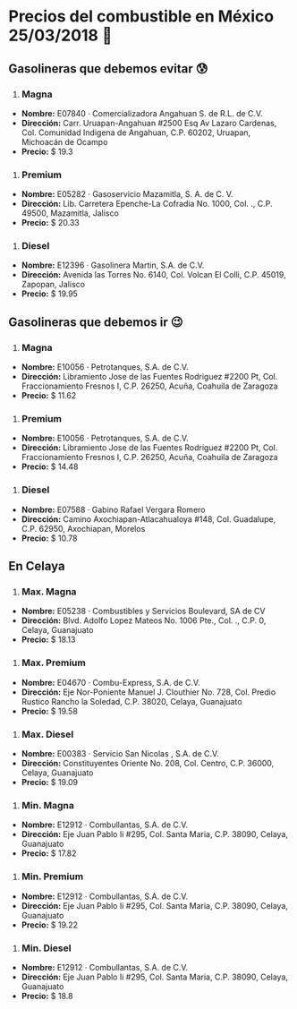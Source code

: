 # Precios del combustible en México 25/03/2018 :car:

## Gasolineras que debemos evitar :cold_sweat:
1. ### Magna
  * **Nombre:** E07840 · Comercializadora Angahuan S. de R.L. de C.V.
  * **Dirección:** Carr. Uruapan-Angahuan #2500 Esq Av Lazaro Cardenas, Col. Comunidad Indigena de Angahuan, C.P. 60202, Uruapan, Michoacán de Ocampo
  * **Precio:** $ 19.3

1. ### Premium
  * **Nombre:** E05282 · Gasoservicio Mazamitla, S. A. de C. V.
  * **Dirección:** Lib. Carretera Epenche-La Cofradia No. 1000, Col. ., C.P. 49500, Mazamitla, Jalisco
  * **Precio:** $ 20.33

1. ### Diesel
  * **Nombre:** E12396 · Gasolinera Martin, S.A. de C.V.
  * **Dirección:** Avenida las Torres No. 6140, Col. Volcan El Colli, C.P. 45019, Zapopan, Jalisco
  * **Precio:** $ 19.95


## Gasolineras que debemos ir :wink:
1. ### Magna
  * **Nombre:** E10056 · Petrotanques, S.A. de C.V.
  * **Dirección:** Libramiento Jose de las Fuentes Rodriguez #2200 Pt, Col. Fraccionamiento Fresnos I, C.P. 26250, Acuña, Coahuila de Zaragoza
  * **Precio:** $ 11.62

1. ### Premium
  * **Nombre:** E10056 · Petrotanques, S.A. de C.V.
  * **Dirección:** Libramiento Jose de las Fuentes Rodriguez #2200 Pt, Col. Fraccionamiento Fresnos I, C.P. 26250, Acuña, Coahuila de Zaragoza
  * **Precio:** $ 14.48

1. ### Diesel
  * **Nombre:** E07588 · Gabino Rafael Vergara Romero
  * **Dirección:** Camino Axochiapan-Atlacahualoya #148, Col. Guadalupe, C.P. 62950, Axochiapan, Morelos
  * **Precio:** $ 10.78


## En Celaya
1. ### Max. Magna
  * **Nombre:** E05238 · Combustibles y Servicios Boulevard, SA de CV                                                                            
  * **Dirección:** Blvd. Adolfo Lopez Mateos No. 1006 Pte., Col. ., C.P. 0, Celaya, Guanajuato
  * **Precio:** $ 18.13

1. ### Max. Premium
  * **Nombre:** E04670 · Combu-Express, S.A. de C.V.
  * **Dirección:** Eje Nor-Poniente Manuel J. Clouthier No. 728, Col. Predio Rustico Rancho la Soledad, C.P. 38020, Celaya, Guanajuato
  * **Precio:** $ 19.58

1. ### Max. Diesel
  * **Nombre:** E00383 · Servicio San Nicolas , S.A. de C.V.
  * **Dirección:** Constituyentes Oriente No. 208, Col. Centro, C.P. 36000, Celaya, Guanajuato
  * **Precio:** $ 19.09

1. ### Min. Magna
  * **Nombre:** E12912 · Combullantas, S.A. de C.V.
  * **Dirección:** Eje Juan Pablo Ii #295, Col. Santa Maria, C.P. 38090, Celaya, Guanajuato
  * **Precio:** $ 17.82

1. ### Min. Premium
  * **Nombre:** E12912 · Combullantas, S.A. de C.V.
  * **Dirección:** Eje Juan Pablo Ii #295, Col. Santa Maria, C.P. 38090, Celaya, Guanajuato
  * **Precio:** $ 19.22

1. ### Min. Diesel
  * **Nombre:** E12912 · Combullantas, S.A. de C.V.
  * **Dirección:** Eje Juan Pablo Ii #295, Col. Santa Maria, C.P. 38090, Celaya, Guanajuato
  * **Precio:** $ 18.8